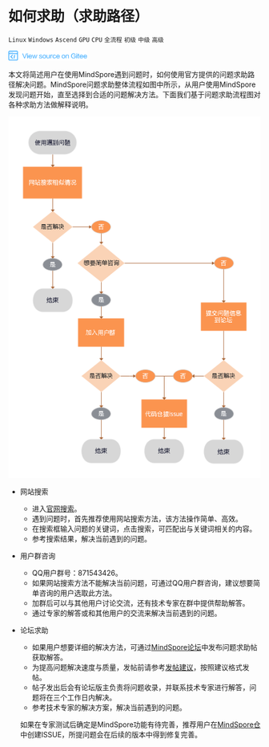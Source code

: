 ﻿# 如何求助（求助路径）

`Linux` `Windows` `Ascend` `GPU` `CPU` `全流程` `初级` `中级` `高级`

<a href="https://gitee.com/mindspore/docs/blob/r1.0/docs/note/source_zh_cn/help_seeking_path.md" target="_blank"><img src="./_static/logo_source.png"></a>

本文将简述用户在使用MindSpore遇到问题时，如何使用官方提供的问题求助路径解决问题。MindSpore问题求助整体流程如图中所示，从用户使用MindSpore发现问题开始，直至选择到合适的问题解决方法。下面我们基于问题求助流程图对各种求助方法做解释说明。

![solution](./images/help_seeking_path.png)

- 网站搜索

  - 进入[官网搜索](https://www.mindspore.cn/search)。
  - 遇到问题时，首先推荐使用网站搜索方法，该方法操作简单、高效。
  - 在搜索框输入问题的关键词，点击搜索，可匹配出与关键词相关的内容。
  - 参考搜索结果，解决当前遇到的问题。


- 用户群咨询

  - QQ用户群号：871543426。
  - 如果网站搜索方法不能解决当前问题，可通过QQ用户群咨询，建议想要简单咨询的用户选取此方法。
  - 加群后可以与其他用户讨论交流，还有技术专家在群中提供帮助解答。
  - 通过专家的解答或和其他用户的交流来解决当前遇到的问题。


- 论坛求助

  - 如果用户想要详细的解决方法，可通过[MindSpore论坛](https://bbs.huaweicloud.com/forum/forum-1076-1.html)中发布问题求助帖获取解答。
  - 为提高问题解决速度与质量，发帖前请参考[发帖建议](https://bbs.huaweicloud.com/forum/thread-69695-1-1.html)，按照建议格式发帖。
  - 帖子发出后会有论坛版主负责将问题收录，并联系技术专家进行解答，问题将在三个工作日内解决。
  - 参考技术专家的解决方案，解决当前遇到的问题。
  
  如果在专家测试后确定是MindSpore功能有待完善，推荐用户在[MindSpore仓](https://gitee.com/mindspore)中创建ISSUE，所提问题会在后续的版本中得到修复完善。